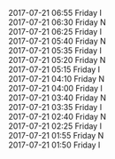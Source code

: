 2017-07-21 06:55 Friday  I  
2017-07-21 06:30 Friday  N  
2017-07-21 06:25 Friday  I  
2017-07-21 05:40 Friday  N  
2017-07-21 05:35 Friday  I  
2017-07-21 05:20 Friday  N  
2017-07-21 05:15 Friday  I  
2017-07-21 04:10 Friday  N  
2017-07-21 04:00 Friday  I  
2017-07-21 03:40 Friday  N  
2017-07-21 03:35 Friday  I  
2017-07-21 02:40 Friday  N  
2017-07-21 02:25 Friday  I  
2017-07-21 01:55 Friday  N  
2017-07-21 01:50 Friday  I  
